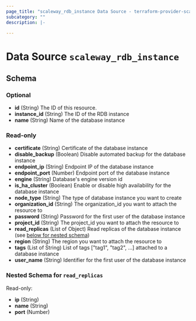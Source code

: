 ```yaml
---
page_title: "scaleway_rdb_instance Data Source - terraform-provider-scaleway"
subcategory: ""
description: |-
  
---
```


# Data Source `scaleway_rdb_instance`





## Schema

### Optional

- **id** (String) The ID of this resource.
- **instance_id** (String) The ID of the RDB instance
- **name** (String) Name of the database instance

### Read-only

- **certificate** (String) Certificate of the database instance
- **disable_backup** (Boolean) Disable automated backup for the database instance
- **endpoint_ip** (String) Endpoint IP of the database instance
- **endpoint_port** (Number) Endpoint port of the database instance
- **engine** (String) Database's engine version id
- **is_ha_cluster** (Boolean) Enable or disable high availability for the database instance
- **node_type** (String) The type of database instance you want to create
- **organization_id** (String) The organization_id you want to attach the resource to
- **password** (String) Password for the first user of the database instance
- **project_id** (String) The project_id you want to attach the resource to
- **read_replicas** (List of Object) Read replicas of the database instance (see [below for nested schema](#nestedatt--read_replicas))
- **region** (String) The region you want to attach the resource to
- **tags** (List of String) List of tags ["tag1", "tag2", ...] attached to a database instance
- **user_name** (String) Identifier for the first user of the database instance

<a id="nestedatt--read_replicas"></a>
### Nested Schema for `read_replicas`

Read-only:

- **ip** (String)
- **name** (String)
- **port** (Number)


